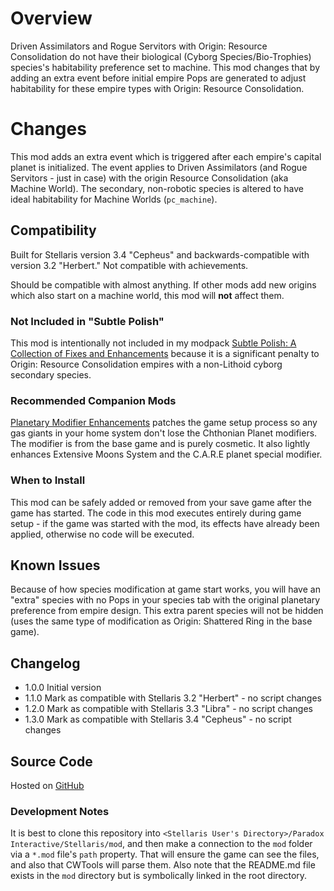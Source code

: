 # Overview

Driven Assimilators and Rogue Servitors with Origin: Resource Consolidation do not have their biological (Cyborg Species/Bio-Trophies) species's habitability preference set to machine.  This mod changes that by adding an extra event before initial empire Pops are generated to adjust habitability for these empire types with Origin: Resource Consolidation.

# Changes

This mod adds an extra event which is triggered after each empire's capital planet is initialized.  The event applies to Driven Assimilators (and Rogue Servitors - just in case) with the origin Resource Consolidation (aka Machine World).  The secondary, non-robotic species is altered to have ideal habitability for Machine Worlds (`pc_machine`).

## Compatibility

Built for Stellaris version 3.4 "Cepheus" and backwards-compatible with version 3.2 "Herbert."  Not compatible with achievements.

Should be compatible with almost anything.  If other mods add new origins which also start on a machine world, this mod will **not** affect them.

### Not Included in "Subtle Polish"

This mod is intentionally not included in my modpack [Subtle Polish: A Collection of Fixes and Enhancements](https://steamcommunity.com/sharedfiles/filedetails/?id=2522974089) because it is a significant penalty to Origin: Resource Consolidation empires with a non-Lithoid cyborg secondary species.

### Recommended Companion Mods

[Planetary Modifier Enhancements](https://steamcommunity.com/sharedfiles/filedetails/?id=2496357128) patches the game setup process so any gas giants in your home system don't lose the Chthonian Planet modifiers.  The modifier is from the base game and is purely cosmetic.  It also lightly enhances Extensive Moons System and the C.A.R.E planet special modifier.

### When to Install

This mod can be safely added or removed from your save game after the game has started.  The code in this mod executes entirely during game setup - if the game was started with the mod, its effects have already been applied, otherwise no code will be executed.

## Known Issues

Because of how species modification at game start works, you will have an "extra" species with no Pops in your species tab with the original planetary preference from empire design.  This extra parent species will not be hidden (uses the same type of modification as Origin: Shattered Ring in the base game).

## Changelog

* 1.0.0 Initial version
* 1.1.0 Mark as compatible with Stellaris 3.2 "Herbert" - no script changes
* 1.2.0 Mark as compatible with Stellaris 3.3 "Libra" - no script changes
* 1.3.0 Mark as compatible with Stellaris 3.4 "Cepheus" - no script changes

## Source Code

Hosted on [GitHub](https://github.com/corsairmarks/origin_resource_consolidation_habitability)

### Development Notes

It is best to clone this repository into `<Stellaris User's Directory>/Paradox Interactive/Stellaris/mod`, and then make a connection to the `mod` folder via a `*.mod` file's `path` property.  That will ensure the game can see the files, and also that CWTools will parse them.  Also note that the README.md file exists in the `mod` directory but is symbolically linked in the root directory.